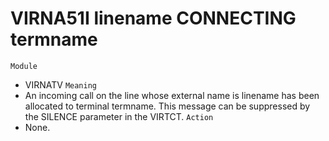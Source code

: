 # VIRNA51I linename CONNECTING termname
`Module`
- VIRNATV
`Meaning`
- An incoming call on the line whose external name is linename has been allocated to terminal termname. This message can be suppressed by the SILENCE parameter in the VIRTCT.
`Action`
- None.
